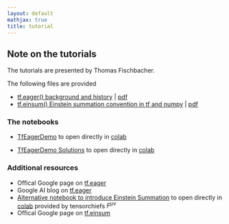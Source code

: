 ```yaml
---
layout: default
mathjax: true
title: tutorial
---
```


## Note on the tutorials

The tutorials are presented by Thomas Fischbacher.

The following files are provided

* [tf.eager() background and history](tf-eager-tutorial.md) | [pdf](tf-eager-tutorial.pdf)
* [tf.einsum() Einstein summation convention in tf and numpy](einsum.md) | [pdf](einsum.pdf)

### The notebooks
* [TfEagerDemo](TfEagerDemo.ipynb) to open directly in [colab](https://colab.research.google.com/github/tensorchiefs/dlday2018/blob/master/tutorial/TfEagerDemo.ipynb)

* [TfEagerDemo Solutions](TfEagerDemoSolutions.ipynb) to open directly in [colab](https://colab.research.google.com/github/tensorchiefs/dlday2018/blob/master/tutorial/TfEagerDemoSolutions.ipynb)



### Additional resources
* Offical Google page on [tf.eager](https://www.tensorflow.org/guide/eager)
* Google AI blog on [tf.eager](https://ai.googleblog.com/2017/10/eager-execution-imperative-define-by.html)
* [Alternative notebook to introduce Einstein Summation](Einstein_Alternative_Version.ipynb) to open directly in [colab](https://colab.research.google.com/github/tensorchiefs/dlday2018/blob/master/tutorial/Einstein_Alternative_Version.ipynb) 
provided by tensorchiefs $F^{\mu \nu}$
* Offical Google page on [tf.einsum](https://www.tensorflow.org/api_docs/python/tf/einsum)

